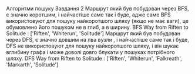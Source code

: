 Алгоритми пошуку 
Завдання 2 
Маршрут який був побудован через BFS, є значно коротшим, і найчастіше саме так і буде, адже саме  BFS використовуют для пошуку найкоротшого шляху (якщо не має ваги), це обумовлено його пошуком не в глиб, а в ширину.
BFS Way from Riften to Solitude : ['Riften', 'Whiterun', 'Solitude']
Маршрут який був побудован через DFS, є значно довшим на лва вузли , і найчастіше саме так і буде, DFS  не використовуют для пошуку найкоротшого шляху, і він шукає вглибину графа і може доволі довго блукати у пошуках потрібного шляху.
DFS Way from Riften to Solitude : ['Riften', 'Whiterun', 'Falkreath', 'Markarth', 'Solitude']

